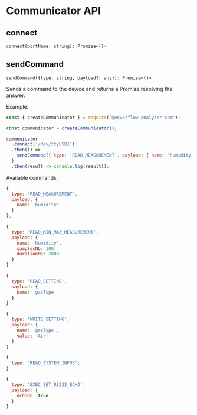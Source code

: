 # Communicator API

## connect

`connect(portName: string): Promise<{}>`

## sendCommand

`sendCommand({type: string, payload?: any}): Promise<{}>`

Sends a command to the device and returns a Promise resolving the answer.

Example:

```javascript
const { createCommunicator } = require('@eove/flow-analyzer-com');

const communicator = createCommunicator();

communicator
  .connect('/dev/ttyUSB1')
  .then(() =>
    sendCommand({ type: 'READ_MEASUREMENT', payload: { name: 'humidity' } })
  )
  .then(result => console.log(result));
```

Available commands:

```javascript
{
  type: 'READ_MEASUREMENT',
  payload: {
    name: 'humidity'
  }
},
```

```javascript
{
  type: 'READ_MIN_MAX_MEASUREMENT',
  payload: {
    name: 'humidity',
    samplesNb: 100,
    durationMS: 2000
  }
}
```

```javascript
{
  type: 'READ_SETTING',
  payload: {
    name: 'gazType'
  }
}
```

```javascript
{ 
  type: 'WRITE_SETTING',
  payload: {
    name: 'gazType',
    value: 'Air'
  }
}
```

```javascript
{
  type: 'READ_SYSTEM_INFOS';
}
```

```javascript
{
  type: 'EXEC_SET_RS232_ECHO',
  payload: {
    echoOn: true
  }
}
```
